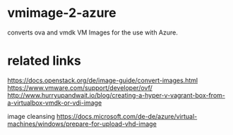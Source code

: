 # vmimage-2-azure
converts ova and vmdk VM Images for the use with Azure.

#  related links

https://docs.openstack.org/de/image-guide/convert-images.html 
https://www.vmware.com/support/developer/ovf/
http://www.hurryupandwait.io/blog/creating-a-hyper-v-vagrant-box-from-a-virtualbox-vmdk-or-vdi-image 

image cleansing
https://docs.microsoft.com/de-de/azure/virtual-machines/windows/prepare-for-upload-vhd-image